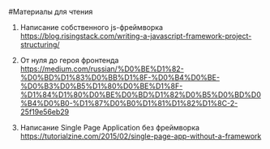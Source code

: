 #Материалы для чтения


1. Написание собственного js-фреймворка
https://blog.risingstack.com/writing-a-javascript-framework-project-structuring/

2. От нуля до героя фронтенда
https://medium.com/russian/%D0%BE%D1%82-%D0%BD%D1%83%D0%BB%D1%8F-%D0%B4%D0%BE-%D0%B3%D0%B5%D1%80%D0%BE%D1%8F-%D1%84%D1%80%D0%BE%D0%BD%D1%82%D0%B5%D0%BD%D0%B4%D0%B0-%D1%87%D0%B0%D1%81%D1%82%D1%8C-2-25f19e56eb29

3. Написание Single Page Application без фреймворка https://tutorialzine.com/2015/02/single-page-app-without-a-framework
